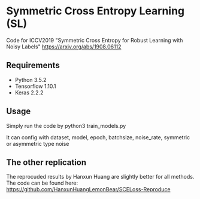 # Symmetric Cross Entropy Learning (SL)
Code for ICCV2019 "Symmetric Cross Entropy for Robust Learning with Noisy Labels" https://arxiv.org/abs/1908.06112

## Requirements
- Python 3.5.2
- Tensorflow 1.10.1 
- Keras 2.2.2

## Usage
Simply run the code by python3 train_models.py

It can config with dataset, model, epoch, batchsize, noise_rate, symmetric or asymmetric type noise

## The other replication
The reprocuded results by Hanxun Huang are slightly better for all methods. The code can be found here: https://github.com/HanxunHuangLemonBear/SCELoss-Reproduce
